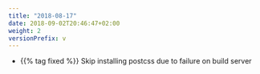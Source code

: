 ```yaml
---
title: "2018-08-17"
date: 2018-09-02T20:46:47+02:00
weight: 2
versionPrefix: v
---
```


- {{% tag fixed %}} Skip installing postcss due to failure on build server
